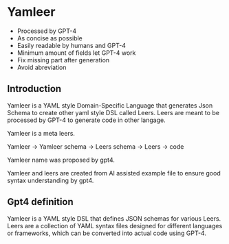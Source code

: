 # Yamleer
- Processed by GPT-4
- As concise as possible
- Easily readable by humans and GPT-4
- Minimum amount of fields let GPT-4 work
- Fix missing part after generation
- Avoid abreviation

## Introduction
Yamleer is a YAML style Domain-Specific Language that generates
Json Schema to create other yaml style DSL called Leers.
Leers are meant to be processed by GPT-4 to generate code in other langage.

Yamleer is a meta leers.

Yamleer -> Yamleer schema -> Leers schema -> Leers -> code

Yamleer name was proposed by gpt4. 

Yamleer and leers are created from AI assisted example file to ensure good syntax understanding by gpt4.
## Gpt4 definition
Yamleer is a YAML style DSL that defines JSON schemas for various Leers. Leers are a collection of YAML syntax files designed for different languages or frameworks, which can be converted into actual code using GPT-4.
